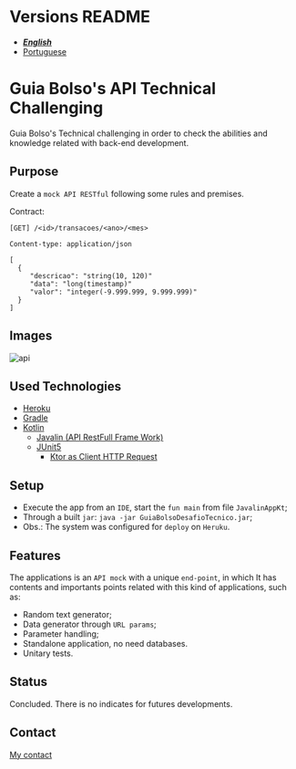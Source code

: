 # Versions README

- ***[English](https://github.com/antonioChristofoletti/guia-bolso-desafio-tecnico/blob/main/readme/readme.en.md)***
- [Portuguese](https://github.com/antonioChristofoletti/guia-bolso-desafio-tecnico/blob/main/readme/readme.ptbr.md)

# Guia Bolso's API Technical Challenging

Guia Bolso's Technical challenging in order to check the abilities and knowledge related with back-end development.

## Purpose

Create a `mock API RESTful` following some rules and premises.

Contract: 
```
[GET] /<id>/transacoes/<ano>/<mes>

Content-type: application/json

[
  {
     "descricao": "string(10, 120)"
     "data": "long(timestamp)"
     "valor": "integer(-9.999.999, 9.999.999)"
  }  
]
```

## Images

![api](https://user-images.githubusercontent.com/31052642/109580024-b39f0580-7ad8-11eb-99a6-db6c55b57737.gif)

## Used Technologies

- [Heroku](https://www.heroku.com/)
- [Gradle](https://gradle.org/)
- [Kotlin](https://kotlinlang.org/)
  - [Javalin (API RestFull Frame Work)](https://javalin.io/)
  - [JUnit5](https://junit.org/junit5/)
    - [Ktor as Client HTTP Request](https://ktor.io/)

## Setup

- Execute the app from an `IDE`, start the `fun main` from file `JavalinAppKt`;
- Through a built `jar`: `java -jar GuiaBolsoDesafioTecnico.jar`;
- Obs.: The system was configured for `deploy` on `Heruku`.

## Features

The applications is an `API mock` with a unique `end-point`, in which It has contents and importants points related with this kind of applications, such as:

- Random text generator;
- Data generator through `URL params`;
- Parameter handling;
- Standalone application, no need databases.
- Unitary tests.

## Status

Concluded. There is no indicates for futures developments.

## Contact

[My contact](https://github.com/antonioChristofoletti)
